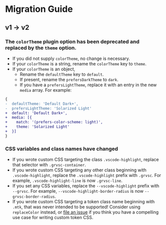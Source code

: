 # Migration Guide

## v1 → v2

### The `colorTheme` plugin option has been deprecated and replaced by the `theme` option.

- If you did not supply `colorTheme`, no change is necessary.
- If your `colorTheme` is a string, rename the `colorTheme` key to `theme`.
- If your `colorTheme` is an object,
  - Rename the `defaultTheme` key to `default`.
  - If present, rename the `prefersDarkTheme` to `dark`.
  - If you have a `prefersLightTheme`, replace it with an entry in the new `media` array. For example:

```diff
{
-  defaultTheme: 'Default Dark+',
-  prefersLightTheme: 'Solarized Light'
+  default: 'Default Dark+',
+  media: [{
+    match: '(prefers-color-scheme: light)',
+    theme: 'Solarized Light'
+  }]
}
```

### CSS variables and class names have changed

- If you wrote custom CSS targeting the class `.vscode-highlight`, replace that selector with `.grvsc-container`.
- If you wrote custom CSS targeting any other class beginning with `.vscode-highlight`, replace the `.vscode-highlight` prefix with `.grvsc`. For example, `.vscode-highlight-line` is now `.grvsc-line`.
- If you set any CSS variables, replace the `--vscode-highlight` prefix with `--grvsc`. For example, `--vscode-highlight-border-radius` is now `--grvsc-border-radius`.
- If you wrote custom CSS targeting a token class name beginning with `.mtk`, that was never intended to be supported! Consider using `replaceColor` instead, or [file an issue](https://github.com/andrewbranch/gatsby-remark-vscode/issues/new) if you think you have a compelling use case for writing custom token CSS.